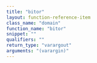 ```yaml
---
title: "bitor"
layout: function-reference-item
class_name: "domain"
function_name: "bitor"
snippet: ""
qualifiers: ""
return_type: "varargout"
arguments: "(varargin)"
---
```


<pre class="help-text"></pre>